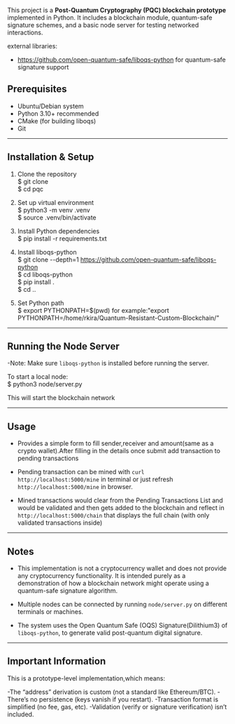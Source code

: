 This project is a **Post-Quantum Cryptography (PQC) blockchain prototype** implemented in Python. It includes a blockchain module, quantum-safe signature schemes, and a basic node server for testing networked interactions.


external libraries:  
- https://github.com/open-quantum-safe/liboqs-python for quantum-safe signature support


## Prerequisites

- Ubuntu/Debian system  
- Python 3.10+ recommended  
- CMake (for building liboqs)  
- Git

---

## Installation & Setup

1. Clone the repository  
   $ git clone <your-repo-url>  
   $ cd pqc

2. Set up virtual environment  
   $ python3 -m venv .venv  
   $ source .venv/bin/activate

3. Install Python dependencies  
   $ pip install -r requirements.txt

4. Install liboqs-python  
   $ git clone --depth=1 https://github.com/open-quantum-safe/liboqs-python  
   $ cd liboqs-python  
   $ pip install .  
   $ cd ..

5. Set Python path   
   $ export PYTHONPATH=$(pwd)
    for example:"export PYTHONPATH=/home/rkira/Quantum-Resistant-Custom-Blockchain/"
---

## Running the Node Server

-Note: Make sure `liboqs-python` is installed before running the server.

To start a local node:  
$ python3 node/server.py

This will start the blockchain network

---

## Usage

- Provides a simple form to fill sender,receiver and amount(same as a crypto wallet).After filling in the details once submit add transaction to pending transactions

- Pending transaction can be mined with `curl http://localhost:5000/mine` in terminal or just refresh `http://localhost:5000/mine` in browser.

- Mined transactions would clear from the Pending Transactions List and would be validated and then gets added to the blockchain and reflect in `http://localhost:5000/chain` that displays the full chain (with only validated transactions inside)

---

## Notes

- This implementation is not a cryptocurrency wallet and does not provide any cryptocurrency functionality. It is intended purely as a demonstration of how a blockchain network might operate using a quantum-safe signature algorithm.

- Multiple nodes can be connected by running `node/server.py` on different terminals or machines.

- The system uses the Open Quantum Safe (OQS) Signature(Dilithium3) of `liboqs-python`, to generate valid post-quantum digital signature.

---

## Important Information

This is a prototype-level implementation,which means:

-The “address” derivation is custom (not a standard like Ethereum/BTC).
-There’s no persistence (keys vanish if you restart).
-Transaction format is simplified (no fee, gas, etc).
-Validation (verify or signature verification) isn’t included.
